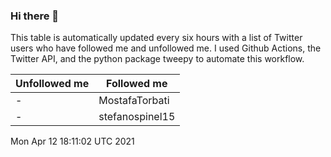 ### Hi there 👋

This table is automatically updated every six hours with a list of Twitter users who have followed me and unfollowed me. I used Github Actions, the Twitter API, and the python package tweepy to automate this workflow.

| Unfollowed me |  Followed me |
| --- | --- |
|-|MostafaTorbati|
|-|stefanospinel15|
Mon Apr 12 18:11:02 UTC 2021
